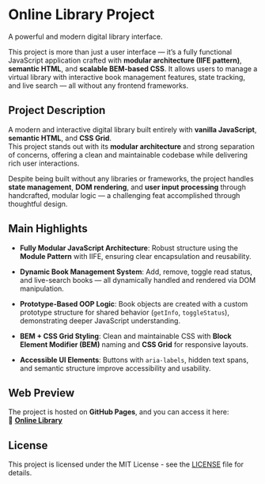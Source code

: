#  Online Library Project

A powerful and modern digital library interface.

This project is more than just a user interface — it’s a fully functional JavaScript application crafted with **modular architecture (IIFE pattern)**, **semantic HTML**, and **scalable BEM-based CSS**. It allows users to manage a virtual library with interactive book management features, state tracking, and live search — all without any frontend frameworks.

## Project Description

A modern and interactive digital library built entirely with **vanilla JavaScript**, **semantic HTML**, and **CSS Grid**.  
This project stands out with its **modular architecture** and strong separation of concerns, offering a clean and maintainable codebase while delivering rich user interactions.

Despite being built without any libraries or frameworks, the project handles **state management**, **DOM rendering**, and **user input processing** through handcrafted, modular logic — a challenging feat accomplished through thoughtful design.

## Main Highlights

- **Fully Modular JavaScript Architecture**: Robust structure using the **Module Pattern** with IIFE, ensuring clear encapsulation and reusability.

- **Dynamic Book Management System**: Add, remove, toggle read status, and live-search books — all dynamically handled and rendered via DOM manipulation.

- **Prototype-Based OOP Logic**: Book objects are created with a custom prototype structure for shared behavior (`getInfo`, `toggleStatus`), demonstrating deeper JavaScript understanding.

- **BEM + CSS Grid Styling**: Clean and maintainable CSS with **Block Element Modifier (BEM)** naming and **CSS Grid** for responsive layouts.

- **Accessible UI Elements**: Buttons with `aria-labels`, hidden text spans, and semantic structure improve accessibility and usability.

## Web Preview

The project is hosted on **GitHub Pages**, and you can access it here:  
🔗 **[Online Library](https://ozenselin.github.io/library/)**

## License

This project is licensed under the MIT License - see the [LICENSE](LICENSE) file for details.